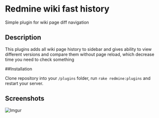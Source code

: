 # Redmine wiki fast history
Simple plugin for wiki page diff navigation

## Description
This plugins adds all wiki page history to sidebar and gives ability to view different versions and compare them without page reload, which decrease time you need to check something

##Installation

Clone repository into your ````/plugins```` folder, run ````rake redmine:plugins```` and restart your server.

## Screenshots
![Imgur](http://i.imgur.com/YeL6f0U.png)

